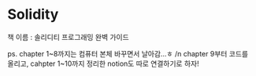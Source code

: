 # Solidity

책 이름 : 솔리디티 프로그래밍 완벽 가이드

ps. chapter 1~8까지는 컴퓨터 본체 바꾸면서 날아감...ㅎ /n
    chapter 9부터 코드를 올리고, cahpter 1~10까지 정리한 notion도 따로 연결하기로 하자!
    

